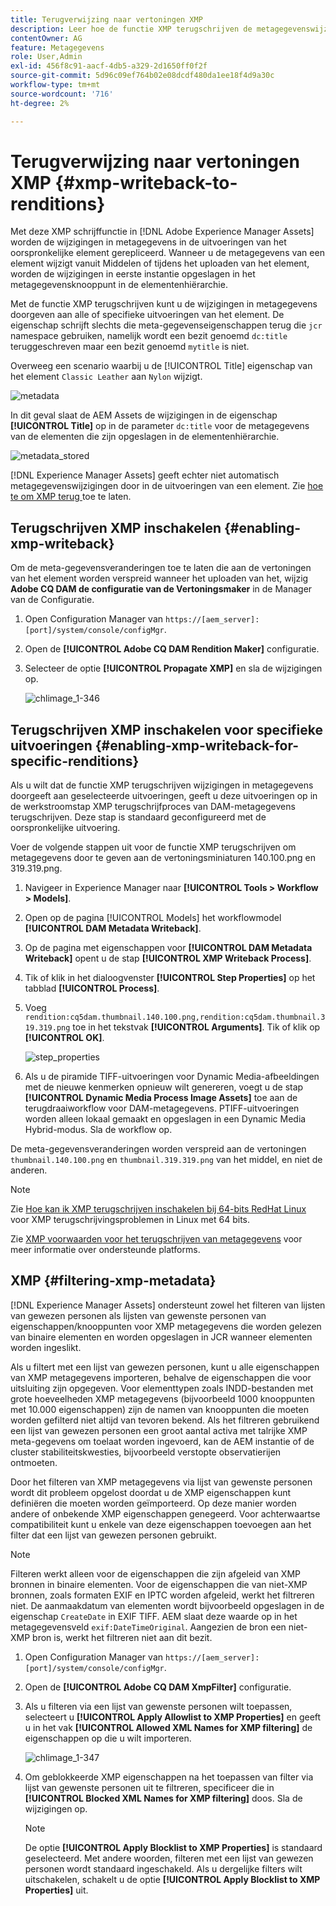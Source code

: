 ```yaml
---
title: Terugverwijzing naar vertoningen XMP
description: Leer hoe de functie XMP terugschrijven de metagegevenswijzigingen voor een element doorgeeft aan alle of aan specifieke uitvoeringen van het element.
contentOwner: AG
feature: Metagegevens
role: User,Admin
exl-id: 456f8c91-aacf-4db5-a329-2d1650ff0f2f
source-git-commit: 5d96c09ef764b02e08dcdf480da1ee18f4d9a30c
workflow-type: tm+mt
source-wordcount: '716'
ht-degree: 2%

---
```


# Terugverwijzing naar vertoningen XMP {#xmp-writeback-to-renditions}

Met deze XMP schrijffunctie in [!DNL Adobe Experience Manager Assets] worden de wijzigingen in metagegevens in de uitvoeringen van het oorspronkelijke element gerepliceerd. Wanneer u de metagegevens van een element wijzigt vanuit Middelen of tijdens het uploaden van het element, worden de wijzigingen in eerste instantie opgeslagen in het metagegevensknooppunt in de elementenhiërarchie.

Met de functie XMP terugschrijven kunt u de wijzigingen in metagegevens doorgeven aan alle of specifieke uitvoeringen van het element. De eigenschap schrijft slechts die meta-gegevenseigenschappen terug die `jcr` namespace gebruiken, namelijk wordt een bezit genoemd `dc:title` teruggeschreven maar een bezit genoemd `mytitle` is niet.

Overweeg een scenario waarbij u de [!UICONTROL Title] eigenschap van het element `Classic Leather` aan `Nylon` wijzigt.

![metadata](assets/metadata.png)

In dit geval slaat de AEM Assets de wijzigingen in de eigenschap **[!UICONTROL Title]** op in de parameter `dc:title` voor de metagegevens van de elementen die zijn opgeslagen in de elementenhiërarchie.

![metadata_stored](assets/metadata_stored.png)

[!DNL Experience Manager Assets] geeft echter niet automatisch metagegevenswijzigingen door in de uitvoeringen van een element. Zie [hoe te om XMP terug ](#enabling-xmp-writeback) toe te laten.

## Terugschrijven XMP inschakelen {#enabling-xmp-writeback}

Om de meta-gegevensveranderingen toe te laten die aan de vertoningen van het element worden verspreid wanneer het uploaden van het, wijzig **Adobe CQ DAM de configuratie van de Vertoningsmaker** in de Manager van de Configuratie.

1. Open Configuration Manager van `https://[aem_server]:[port]/system/console/configMgr`.
1. Open de **[!UICONTROL Adobe CQ DAM Rendition Maker]** configuratie.
1. Selecteer de optie **[!UICONTROL Propagate XMP]** en sla de wijzigingen op.

   ![chlimage_1-346](assets/chlimage_1-346.png)

## Terugschrijven XMP inschakelen voor specifieke uitvoeringen {#enabling-xmp-writeback-for-specific-renditions}

Als u wilt dat de functie XMP terugschrijven wijzigingen in metagegevens doorgeeft aan geselecteerde uitvoeringen, geeft u deze uitvoeringen op in de werkstroomstap XMP terugschrijfproces van DAM-metagegevens terugschrijven. Deze stap is standaard geconfigureerd met de oorspronkelijke uitvoering.

Voer de volgende stappen uit voor de functie XMP terugschrijven om metagegevens door te geven aan de vertoningsminiaturen 140.100.png en 319.319.png.

1. Navigeer in Experience Manager naar **[!UICONTROL Tools > Workflow > Models]**.
1. Open op de pagina [!UICONTROL Models] het workflowmodel **[!UICONTROL DAM Metadata Writeback]**.
1. Op de pagina met eigenschappen voor **[!UICONTROL DAM Metadata Writeback]** opent u de stap **[!UICONTROL XMP Writeback Process]**.
1. Tik of klik in het dialoogvenster **[!UICONTROL Step Properties]** op het tabblad **[!UICONTROL Process]**.
1. Voeg `rendition:cq5dam.thumbnail.140.100.png,rendition:cq5dam.thumbnail.319.319.png` toe in het tekstvak **[!UICONTROL Arguments]**. Tik of klik op **[!UICONTROL OK]**.

   ![step_properties](assets/step_properties.png)

1. Als u de piramide TIFF-uitvoeringen voor Dynamic Media-afbeeldingen met de nieuwe kenmerken opnieuw wilt genereren, voegt u de stap **[!UICONTROL Dynamic Media Process Image Assets]** toe aan de terugdraaiworkflow voor DAM-metagegevens.
PTIFF-uitvoeringen worden alleen lokaal gemaakt en opgeslagen in een Dynamic Media Hybrid-modus. Sla de workflow op.

De meta-gegevensveranderingen worden verspreid aan de vertoningen `thumbnail.140.100.png` en `thumbnail.319.319.png` van het middel, en niet de anderen.

>[!NOTE]
>
>Zie [Hoe kan ik XMP terugschrijven inschakelen bij 64-bits RedHat Linux](https://helpx.adobe.com/experience-manager/kb/enable-xmp-write-back-64-bit-redhat.html) voor XMP terugschrijvingsproblemen in Linux met 64 bits.
>
>Zie [XMP voorwaarden voor het terugschrijven van metagegevens](/help/sites-deploying/technical-requirements.md#requirements-for-aem-assets-xmp-metadata-write-back) voor meer informatie over ondersteunde platforms.

## XMP {#filtering-xmp-metadata}

[!DNL Experience Manager Assets] ondersteunt zowel het filteren van lijsten van gewezen personen als lijsten van gewenste personen van eigenschappen/knooppunten voor XMP metagegevens die worden gelezen van binaire elementen en worden opgeslagen in JCR wanneer elementen worden ingeslikt.

Als u filtert met een lijst van gewezen personen, kunt u alle eigenschappen van XMP metagegevens importeren, behalve de eigenschappen die voor uitsluiting zijn opgegeven. Voor elementtypen zoals INDD-bestanden met grote hoeveelheden XMP metagegevens (bijvoorbeeld 1000 knooppunten met 10.000 eigenschappen) zijn de namen van knooppunten die moeten worden gefilterd niet altijd van tevoren bekend. Als het filtreren gebruikend een lijst van gewezen personen een groot aantal activa met talrijke XMP meta-gegevens om toelaat worden ingevoerd, kan de AEM instantie of de cluster stabiliteitskwesties, bijvoorbeeld verstopte observatierijen ontmoeten.

Door het filteren van XMP metagegevens via lijst van gewenste personen wordt dit probleem opgelost doordat u de XMP eigenschappen kunt definiëren die moeten worden geïmporteerd. Op deze manier worden andere of onbekende XMP eigenschappen genegeerd. Voor achterwaartse compatibiliteit kunt u enkele van deze eigenschappen toevoegen aan het filter dat een lijst van gewezen personen gebruikt.

>[!NOTE]
>
>Filteren werkt alleen voor de eigenschappen die zijn afgeleid van XMP bronnen in binaire elementen. Voor de eigenschappen die van niet-XMP bronnen, zoals formaten EXIF en IPTC worden afgeleid, werkt het filtreren niet. De aanmaakdatum van elementen wordt bijvoorbeeld opgeslagen in de eigenschap `CreateDate` in EXIF TIFF. AEM slaat deze waarde op in het metagegevensveld `exif:DateTimeOriginal`. Aangezien de bron een niet-XMP bron is, werkt het filtreren niet aan dit bezit.

1. Open Configuration Manager van `https://[aem_server]:[port]/system/console/configMgr`.
1. Open de **[!UICONTROL Adobe CQ DAM XmpFilter]** configuratie.
1. Als u filteren via een lijst van gewenste personen wilt toepassen, selecteert u **[!UICONTROL Apply Allowlist to XMP Properties]** en geeft u in het vak **[!UICONTROL Allowed XML Names for XMP filtering]** de eigenschappen op die u wilt importeren.

   ![chlimage_1-347](assets/chlimage_1-347.png)

1. Om geblokkeerde XMP eigenschappen na het toepassen van filter via lijst van gewenste personen uit te filtreren, specificeer die in **[!UICONTROL Blocked XML Names for XMP filtering]** doos. Sla de wijzigingen op.

   >[!NOTE]
   >
   >De optie **[!UICONTROL Apply Blocklist to XMP Properties]** is standaard geselecteerd. Met andere woorden, filteren met een lijst van gewezen personen wordt standaard ingeschakeld. Als u dergelijke filters wilt uitschakelen, schakelt u de optie **[!UICONTROL Apply Blocklist to XMP Properties]** uit.
